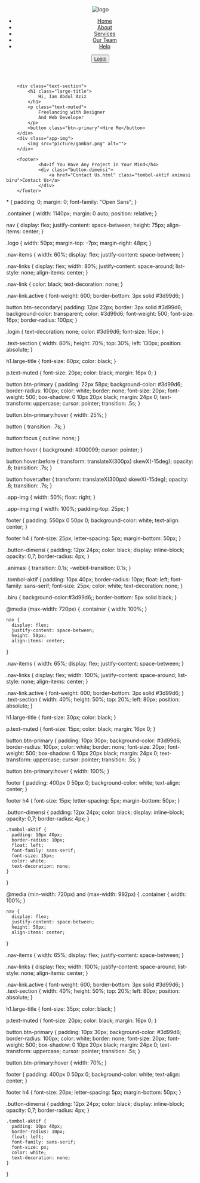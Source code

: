 <!DOCTYPE html>
<html lang="en" dir="ltr">
<head>
    <meta charset="UTF-8">
    <meta name="viewport" content="width=device-width, initial-scale=1">
    <title>Website Saya</title>
    <link rel="stylesheet" href="web.css">
</head>
<body>
    <header>
        <div class="container">
            <nav>
                <div class="nav-brand">
                    <img class="logo" src="picture/logo.png" alt="logo">
                </div>
                <div class="nav-items">
                    <ul class="nav-links">
                        <li><a href="#" class="nav-link active">Home</a></li>
                        <li><a href="#" class="nav-link">About</a></li>
                        <li><a href="#" class="nav-link">Services</a></li>
                        <li><a href="#" class="nav-link">Our Team</a></li>
                        <li><a href="#" class="nav-link">Help</a></li>
                    </ul>
                    <button class="btn-secondary">
                        <a href="Login.html" class="login">Login</a>
                    </button>
                </div>
            </nav>
        </div>
    </header>
    
        <div class="text-section">
            <h1 class="large-title">
                Hi, Iam Abdul Aziz
            </h1>
            <p class="text-muted">
                Freelancing with Designer
                And Web Developer
            </p>
            <button class="btn-primary">Hire Me</button>
        </div>
        <div class="app-img">
            <img src="picture/gambar.png" alt="">
        </div>

        <footer>
                <h4>If You Have Any Project In Your Mind</h4>
                <div class="button-dimensi">
                    <a href="Contact Us.html" class="tombol-aktif animasi biru">Contact Us</a>
                </div>
        </footer>
</body>
</html>
* {
    padding: 0;
    margin: 0;
    font-family: "Open Sans";
}

.container {
    width: 1140px;
    margin: 0 auto;
    position: relative;
}

nav {
    display: flex;
    justify-content: space-between;
    height: 75px;
    align-items: center;
}

.logo {
    width: 50px;
    margin-top: -7px;
    margin-right: 48px;
}

.nav-items {
    width: 60%;
    display: flex;
    justify-content: space-between;
}

.nav-links {
    display: flex;
    width: 80%;
    justify-content: space-around;
    list-style: none;
    align-items: center;
}

.nav-link {
    color: black;
    text-decoration: none;
}

.nav-link.active {
    font-weight: 600;
    border-bottom: 3px solid #3d99d6;
}

button.btn-secondary{
    padding: 12px 22px;
    border: 3px solid #3d99d6;
    background-color: transparent;
    color: #3d99d6;
    font-weight: 500;
    font-size: 16px;
    border-radius: 100px;
}

.login {
    text-decoration: none;
    color: #3d99d6;
    font-size: 16px;
}

.text-section {
    width: 80%;
    height: 70%;
    top: 30%;
    left: 130px;
    position: absolute;
}

h1.large-title {
    font-size: 60px;
    color: black;
}

p.text-muted {
    font-size: 20px;
    color: black;
    margin: 16px 0;
}

button.btn-primary {
    padding: 22px 58px;
    background-color: #3d99d6;
    border-radius: 100px;
    color: white;
    border: none;
    font-size: 20px;
    font-weight: 500;
    box-shadow: 0 10px 20px black;
    margin: 24px 0;
    text-transform: uppercase;
    cursor: pointer;
    transition: .5s;
}

button.btn-primary:hover {
    width: 25%;
}

button {
    transition: .7s;
}

button:focus {
    outline: none;
}

button:hover {
    background:  #000099;
    cursor: pointer;
}

button:hover:before {
    transform: translateX(300px) skewX(-15deg);
    opacity: .6;
    transition: .7s;
}

button:hover:after {
    transform: translateX(300px) skewX(-15deg);
    opacity: .6;
    transition: .7s;
}

.app-img {
    width: 50%;
    float: right;
}

.app-img img {
    width: 100%;
    padding-top: 25px;
}

footer {
    padding: 550px 0 50px 0;
    background-color: white;
    text-align: center;
}

footer h4 {
    font-size: 25px;
    letter-spacing: 5px;
    margin-bottom: 50px;
}

.button-dimensi {
    padding: 12px 24px;
    color: black;
    display: inline-block;
    opacity: 0,7;
    border-radius: 4px;
  }
  
  .animasi {
    transition: 0.1s;
    -webkit-transition: 0.1s;
  }
  
  .tombol-aktif {
    padding: 10px 40px;
    border-radius: 10px;
    float: left;
    font-family: sans-serif;
    font-size: 25px;
    color: white;
    text-decoration: none;
  }
  
  .biru {
    background-color:#3d99d6;;
    border-bottom: 5px solid black;
  }

  @media (max-width: 720px) {
    .container {
        width: 100%;
    }

    nav {
      display: flex;
      justify-content: space-between;
      height: 50px;
      align-items: center;
  }

  .nav-items {
      width: 65%;
      display: flex;
      justify-content: space-between;
  }
  
  .nav-links {
      display: flex;
      width: 100%;
      justify-content: space-around;
      list-style: none;
      align-items: center;
  }

  .nav-link.active {
      font-weight: 600;
      border-bottom: 3px solid #3d99d6;
  }
  .text-section {
      width: 40%;
      height: 50%;
      top: 20%;
      left: 80px;
      position: absolute;
  }
  
  h1.large-title {
      font-size: 30px;
      color: black;
  }
  
  p.text-muted {
      font-size: 15px;
      color: black;
      margin: 16px 0;
  }

  button.btn-primary {
      padding: 10px 30px;
      background-color: #3d99d6;
      border-radius: 100px;
      color: white;
      border: none;
      font-size: 20px;
      font-weight: 500;
      box-shadow: 0 10px 20px black;
      margin: 24px 0;
      text-transform: uppercase;
      cursor: pointer;
      transition: .5s;
  }
  
  button.btn-primary:hover {
      width: 100%;
  }

  footer {
      padding: 400px 0 50px 0;
      background-color: white;
      text-align: center;
  }
  
  footer h4 {
      font-size: 15px;
      letter-spacing: 5px;
      margin-bottom: 50px;
  }
  
  .button-dimensi {
      padding: 12px 24px;
      color: black;
      display: inline-block;
      opacity: 0,7;
      border-radius: 4px;
    }
    
    .tombol-aktif {
      padding: 10px 40px;
      border-radius: 10px;
      float: left;
      font-family: sans-serif;
      font-size: 15px;
      color: white;
      text-decoration: none;
    } 
}

@media (min-width: 720px) and (max-width: 992px) {
    .container {
        width: 100%;
    }

    nav {
      display: flex;
      justify-content: space-between;
      height: 50px;
      align-items: center;
  }

  .nav-items {
      width: 65%;
      display: flex;
      justify-content: space-between;
  }
  
  .nav-links {
      display: flex;
      width: 100%;
      justify-content: space-around;
      list-style: none;
      align-items: center;
  }

  .nav-link.active {
      font-weight: 600;
      border-bottom: 3px solid #3d99d6;
  }
  .text-section {
      width: 40%;
      height: 50%;
      top: 20%;
      left: 80px;
      position: absolute;
  }
  
  h1.large-title {
      font-size: 35px;
      color: black;
  }
  
  p.text-muted {
      font-size: 20px;
      color: black;
      margin: 16px 0;
  }

  button.btn-primary {
      padding: 10px 30px;
      background-color: #3d99d6;
      border-radius: 100px;
      color: white;
      border: none;
      font-size: 20px;
      font-weight: 500;
      box-shadow: 0 10px 20px black;
      margin: 24px 0;
      text-transform: uppercase;
      cursor: pointer;
      transition: .5s;
  }
  
  button.btn-primary:hover {
      width: 70%;
  }

  footer {
      padding: 400px 0 50px 0;
      background-color: white;
      text-align: center;
  }
  
  footer h4 {
      font-size: 20px;
      letter-spacing: 5px;
      margin-bottom: 50px;
  }
  
  .button-dimensi {
      padding: 12px 24px;
      color: black;
      display: inline-block;
      opacity: 0,7;
      border-radius: 4px;
    }
    
    .tombol-aktif {
      padding: 10px 40px;
      border-radius: 10px;
      float: left;
      font-family: sans-serif;
      font-size: px;
      color: white;
      text-decoration: none;
    }
}
